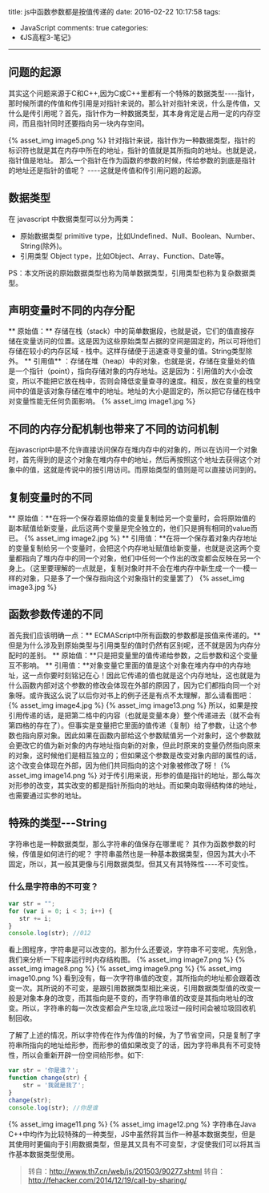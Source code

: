 title: js中函数参数都是按值传递的
date: 2016-02-22 10:17:58
tags:
- JavaScript
comments: true
categories:
- 《JS高程3-笔记》
---
## 问题的起源
其实这个问题来源于C和C++,因为C或C++里都有一个特殊的数据类型----指针，那时候所谓的传值和传引用是对指针来说的。那么针对指针来说，什么是传值，又什么是传引用呢？首先，指针作为一种数据类型，其本身肯定是占用一定的内存空间，而且指针同时还要指向另一块内存空间。
<!--more-->
{% asset_img image5.png %}
针对指针来说，指针作为一种数据类型，指针的标识符也就是其在内存中所在的地址，指针的值就是其所指向的地址。也就是说，指针值是地址。
那么一个指针在作为函数的参数的时候，传给参数的到底是指针的地址还是指针的值呢？ ----这就是传值和传引用问题的起源。
## 数据类型
在 javascript 中数据类型可以分为两类：
* 原始数据类型 primitive type，比如Undefined、Null、Boolean、Number、String(除外)。
* 引用类型 Object type，比如Object、Array、Function、Date等。

PS：本文所说的原始数据类型也称为简单数据类型，引用类型也称为复杂数据类型。
## 声明变量时不同的内存分配
** 原始值：** 存储在栈（stack）中的简单数据段，也就是说，它们的值直接存储在变量访问的位置。这是因为这些原始类型占据的空间是固定的，所以可将他们存储在较小的内存区域 - 栈中。这样存储便于迅速查寻变量的值。String类型除外。
** 引用值** ：存储在堆（heap）中的对象，也就是说，存储在变量处的值是一个指针（point），指向存储对象的内存地址。这是因为：引用值的大小会改变，所以不能把它放在栈中，否则会降低变量查寻的速度。相反，放在变量的栈空间中的值是该对象存储在堆中的地址。地址的大小是固定的，所以把它存储在栈中对变量性能无任何负面影响。
{% asset_img image1.jpg %}
## 不同的内存分配机制也带来了不同的访问机制
在javascript中是不允许直接访问保存在堆内存中的对象的，所以在访问一个对象时，首先得到的是这个对象在堆内存中的地址，然后再按照这个地址去获得这个对象中的值，这就是传说中的按引用访问。而原始类型的值则是可以直接访问到的。

## 复制变量时的不同
** 原始值：**在将一个保存着原始值的变量复制给另一个变量时，会将原始值的副本赋值给新变量，此后这两个变量是完全独立的，他们只是拥有相同的value而已。
{% asset_img image2.jpg %}
** 引用值：**在将一个保存着对象内存地址的变量复制给另一个变量时，会把这个内存地址赋值给新变量，也就是说这两个变量都指向了堆内存中的同一个对象，他们中任何一个作出的改变都会反映在另一个身上。（这里要理解的一点就是，复制对象时并不会在堆内存中新生成一个一模一样的对象，只是多了一个保存指向这个对象指针的变量罢了）
{% asset_img image3.jpg %}

## 函数参数传递的不同
首先我们应该明确一点：** ECMAScript中所有函数的参数都是按值来传递的。**但是为什么涉及到原始类型与引用类型的值时仍然有区别呢，还不就是因为内存分配时的差别。
** 原始值：**只是把变量里的值传递给参数，之后参数和这个变量互不影响。
** 引用值：**对象变量它里面的值是这个对象在堆内存中的内存地址，这一点你要时刻铭记在心！因此它传递的值也就是这个内存地址，这也就是为什么函数内部对这个参数的修改会体现在外部的原因了，因为它们都指向同一个对象呀。或许我这么说了以后你对书上的例子还是有点不太理解，那么请看图吧：
{% asset_img image4.jpg %}
{% asset_img image13.png %}
所以，如果是按引用传递的话，是把第二格中的内容（也就是变量本身）整个传递进去（就不会有第四格的存在了）。但事实是变量把它里面的值传递（复制）给了参数，让这个参数也指向原对象。因此如果在函数内部给这个参数赋值另一个对象时，这个参数就会更改它的值为新对象的内存地址指向新的对象，但此时原来的变量仍然指向原来的对象，这时候他们是相互独立的；但如果这个参数是改变对象内部的属性的话，这个改变会体现在外部，因为他们共同指向的这个对象被修改了呀！
{% asset_img image14.png %}
对于传引用来说，形参的值是指针的地址，那么每次对形参的改变，其实改变的都是指针所指向的地址。而如果向取得结构体的地址，也需要通过实参的地址。
## 特殊的类型---String
字符串也是一种数据类型，那么字符串的值保存在哪里呢？ 其作为函数参数的时候，传值是如何进行的呢？
字符串虽然也是一种基本数据类型，但因为其大小不固定，所以，其一般其更像与引用数据类型。但其又有其特殊性----不可变性。
 ### 什么是字符串的不可变？
 ```javascript
var str = "";
for (var i = 0; i < 3; i++) {
    str += i;
}
console.log(str); //012
```
看上图程序，字符串是可以改变的。那为什么还要说，字符串不可变呢，先别急，我们来分析一下程序运行时内存结构图。
{% asset_img image7.png %}
{% asset_img image8.png %} 
{% asset_img image9.png %} 
{% asset_img image10.png %}
看到没有，每一次字符串值的改变，其所指向的地址都会跟着改变一次。其所说的不可变，是跟引用数据类型相比来说，引用数据类型值的改变一般是对象本身的改变，而其指向是不变的，而字符串值的改变是其指向地址的改变。所以，字符串的每一次改变都会产生垃圾,此垃圾过一段时间会被垃圾回收机制回收。

了解了上述的情况，所以字符传在作为传值的时候，为了节省空间，只是复制了字符串所指向的地址给形参，而形参的值如果改变了的话，因为字符串具有不可变特性，所以会重新开辟一份空间给形参。如下:
```javascript
var str = '你是谁？';
function change(str) {
    str = '我就是我了';
}
change(str);
console.log(str); //你是谁
```
{% asset_img image11.png %}
{% asset_img image12.png %}
字符串在Java C++中均作为比较特殊的一种类型，JS中虽然将其当作一种基本数据类型，但是其使用时更偏向于引用数据类型，但是其又具有不可变型，才促使我们可以将其当作基本数据类型使用。
> 转自：http://www.th7.cn/web/js/201503/90277.shtml
> 转自：http://fehacker.com/2014/12/19/call-by-sharing/
